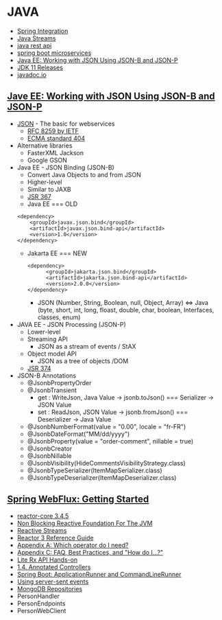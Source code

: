 # JAVA
- [Spring Integration](https://app.pluralsight.com/paths/skill/spring-framework-spring-integration)
- [Java Streams](https://app.pluralsight.com/search/?q=java%20streams&type=conference%2Cvideo-course%2Cdemo%2Cguide%2Cwebinar%2Cpath%2Cassessment&m_sort=relevance&query_id=286eab71-6ca8-46f3-a644-f473cd011187&is_auto_suggested=true&source=autocomplete)
- [java rest api](https://app.pluralsight.com/search/?q=java%20rest%20api&type=conference%2Cvideo-course%2Cdemo%2Cguide%2Cwebinar%2Cpath%2Cassessment&m_sort=relevance&query_id=6f2677a0-d4e9-4e49-ba62-d2d8fcdde1a8&source=user_typed)
- [spring boot microservices](https://app.pluralsight.com/search/?q=spring%20boot%20microservices&type=conference%2Cvideo-course%2Cdemo%2Cguide%2Cwebinar%2Cpath%2Cassessment&m_sort=relevance&query_id=1d3e26e5-c40f-481b-8024-dad768cd4bb0&source=user_typed)
- [Java EE: Working with JSON Using JSON-B and JSON-P](https://app.pluralsight.com/library/courses/java-ee-json-using-jsonp-jsonb/exercise-files)
- [JDK 11 Releases](http://jdk.java.net/11/)
- [javadoc.io](https://javadoc.io/)


## [Jave EE: Working with JSON Using JSON-B and JSON-P](https://app.pluralsight.com/library/courses/java-ee-json-using-jsonp-jsonb/table-of-contents)
* [JSON](https://www.json.org/json-en.html) - The basic for webservices
    - [RFC 8259 by IETF](https://tools.ietf.org/html/rfc8259)
    - [ECMA standard 404](https://www.ecma-international.org/publications-and-standards/standards/ecma-404/)
* Alternative libraries
    - FasterXML Jackson
    - Google GSON
* Java EE - JSON Binding (JSON-B)
    - Convert Java Objects to and from JSON
    - Higher-level
    - Similar to JAXB
    - [JSR 367](https://jcp.org/en/jsr/detail?id=367)
    - Java EE === OLD
    ```
    <dependency>
        <groupId>javax.json.bind</groupId>
        <artifactId>javax.json.bind-api</artifactId>
        <version>1.0</version>
    </dependency>
    ```
    - Jakarta EE === NEW
      ```
      <dependency>
            <groupId>jakarta.json.bind</groupId>
            <artifactId>jakarta.json.bind-api</artifactId>
            <version>2.0.0</version>
      </dependency>
      ```
      - JSON (Number, String, Boolean, null, Object, Array) <=> Java (byte, short, int, long, floast,  double, char, boolean, Interfaces, classes, enum)
* JAVA EE - JSON Processing (JSON-P)
    - Lower-level
    - Streaming API
        * JSON as a stream of events / StAX
    - Object model API
        * JSON as a tree of objects /DOM
    - [JSR 374](https://www.jcp.org/en/jsr/detail?id=374)
* JSON-B Annotations
    - @JsonbPropertyOrder
    -  @JsonbTransient
        * get : WriteJson, Java Value -> jsonb.toJson() === Serializer -> JSON Value 
        * set : ReadJson, JSON Value -> jsonb.fromJson() === Deserializer -> Java Value
    - @JsonbNumberFormat(value = "0.00", locale = "fr-FR")
    - @JsonbDateFormat("MM/dd/yyyy")
    - @JsonbProperty(value = "order-comment", nillable = true)
    - @JsonbCreator
    - @JsonbNillable
    - @JsonbVisibility(HideCommentsVisibilityStrategy.class)
    - @JsonbTypeSerializer(ItemMapSerializer.class)
    - @JsonbTypeDeserializer(ItemMapDeserializer.class)

## [Spring WebFlux: Getting Started](https://app.pluralsight.com/library/courses/getting-started-spring-webflux/table-of-contents)
- [reactor-core 3.4.5](https://projectreactor.io/docs/core/release/api/)
- [Non Blocking Reactive Foundation For The JVM](https://mvnrepository.com/artifact/io.projectreactor/reactor-core)
- [Reactive Streams](https://github.com/reactive-streams/reactive-streams-jvm)
- [Reactor 3 Reference Guide](https://projectreactor.io/docs/core/snapshot/reference/)  
- [Appendix A: Which operator do I need?](https://projectreactor.io/docs/core/3.4.5/reference/index.html#which-operator)
- [Appendix C: FAQ, Best Practices, and "How do I…?"](https://projectreactor.io/docs/core/3.4.5/reference/index.html#faq)
- [Lite Rx API Hands-on](https://github.com/reactor/lite-rx-api-hands-on)  
- [1.4. Annotated Controllers](https://docs.spring.io/spring-framework/docs/current/reference/html/web-reactive.html#webflux-controller)
- [Spring Boot: ApplicationRunner and CommandLineRunner](https://dzone.com/articles/spring-boot-applicationrunner-and-commandlinerunne)
- [Using server-sent events](https://developer.mozilla.org/en-US/docs/Web/API/Server-sent_events/Using_server-sent_events)
- [MongoDB Repositories](https://docs.spring.io/spring-data/mongodb/docs/current/reference/html/#mongo.repositories)
- PersonHandler
- PersonEndpoints
- PersonWebClient